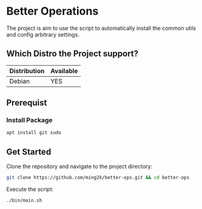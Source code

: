 # Better Operations

The project is aim to use the script to automatically install the common utils and config arbitrary settings.

## Which Distro the Project support?

| Distribution  | Available | 
| -             | -         |
| Debian        | YES       |

## Prerequist

### Install Package

```sh
apt install git sudo
```

## Get Started

Clone the repository and navigate to the project directory:

```sh
git clone https://github.com/ming2k/better-ops.git && cd better-ops
```

Execute the script:

```sh
./bin/main.sh
```